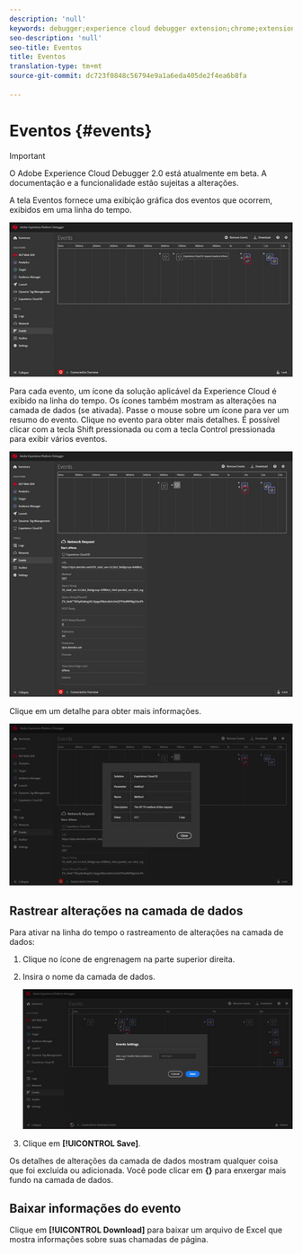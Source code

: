 ```yaml
---
description: 'null'
keywords: debugger;experience cloud debugger extension;chrome;extension;events;dtm;target
seo-description: 'null'
seo-title: Eventos
title: Eventos
translation-type: tm+mt
source-git-commit: dc723f0848c56794e9a1a6eda405de2f4ea6b8fa

---
```



# Eventos {#events}

> [!IMPORTANT]
>
> O Adobe Experience Cloud Debugger 2.0 está atualmente em beta. A documentação e a funcionalidade estão sujeitas a alterações.

A tela Eventos fornece uma exibição gráfica dos eventos que ocorrem, exibidos em uma linha do tempo.

![](assets/events.jpg)

Para cada evento, um ícone da solução aplicável da Experience Cloud é exibido na linha do tempo. Os ícones também mostram as alterações na camada de dados (se ativada). Passe o mouse sobre um ícone para ver um resumo do evento. Clique no evento para obter mais detalhes. É possível clicar com a tecla Shift pressionada ou com a tecla Control pressionada para exibir vários eventos.

![](assets/events-details.jpg)

Clique em um detalhe para obter mais informações.

![](assets/events-details-more.jpg)

## Rastrear alterações na camada de dados

Para ativar na linha do tempo o rastreamento de alterações na camada de dados:

1. Clique no ícone de engrenagem na parte superior direita.
1. Insira o nome da camada de dados.

   ![](assets/event-datalayer.jpg)

1. Clique em **[!UICONTROL Save]**.

Os detalhes de alterações da camada de dados mostram qualquer coisa que foi excluída ou adicionada. Você pode clicar em **{}** para enxergar mais fundo na camada de dados.

## Baixar informações do evento

Clique em **[!UICONTROL Download]** para baixar um arquivo de Excel que mostra informações sobre suas chamadas de página.